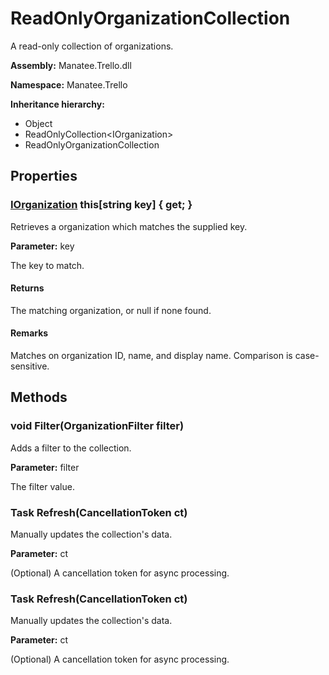 # ReadOnlyOrganizationCollection

A read-only collection of organizations.

**Assembly:** Manatee.Trello.dll

**Namespace:** Manatee.Trello

**Inheritance hierarchy:**

- Object
- ReadOnlyCollection&lt;IOrganization&gt;
- ReadOnlyOrganizationCollection

## Properties

### [IOrganization](IOrganization#iorganization) this[string key] { get; }

Retrieves a organization which matches the supplied key.

**Parameter:** key

The key to match.

#### Returns

The matching organization, or null if none found.

#### Remarks

Matches on organization ID, name, and display name. Comparison is case-sensitive.

## Methods

### void Filter(OrganizationFilter filter)

Adds a filter to the collection.

**Parameter:** filter

The filter value.

### Task Refresh(CancellationToken ct)

Manually updates the collection&#39;s data.

**Parameter:** ct

(Optional) A cancellation token for async processing.

### Task Refresh(CancellationToken ct)

Manually updates the collection&#39;s data.

**Parameter:** ct

(Optional) A cancellation token for async processing.

